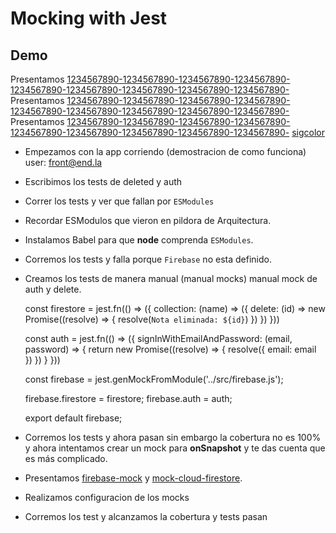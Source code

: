 # Mocking with Jest

## Demo

Presentamos [1234567890-1234567890-1234567890-1234567890-1234567890-1234567890-1234567890-1234567890-1234567890-](https://www.google.com)
Presentamos [1234567890-1234567890-1234567890-1234567890-1234567890-1234567890-1234567890-1234567890-1234567890-](https://www.google.com)
Presentamos [1234567890-1234567890-1234567890-1234567890-1234567890-1234567890-1234567890-1234567890-1234567890-](https://www.google.com)
[sigcolor](http://bxwz.09games.com/significadodeloscolores)


- Empezamos con la app corriendo (demostracion de como funciona)
    user: front@end.la
- Escribimos los tests de deleted y auth
- Correr los tests y ver que fallan por `ESModules`
- Recordar ESModulos que vieron en pildora de Arquitectura.
- Instalamos Babel para que **node** comprenda `ESModules`.
- Corremos los tests y falla porque `Firebase` no esta definido.
- Creamos los tests de manera manual (manual mocks)
  manual mock de auth y delete.

    const firestore = jest.fn(() => ({
      collection: (name) => ({
        delete: (id) => new Promise((resolve) => {
          resolve(`Nota eliminada: ${id}`)
        })
      })
    }))

    const auth = jest.fn(() => ({
      signInWithEmailAndPassword: (email, password) => {
        return new Promise((resolve) => {
          resolve({ email: email })
        })
      }
    }))

    const firebase = jest.genMockFromModule('../src/firebase.js');

    firebase.firestore = firestore;
    firebase.auth = auth;

    export default firebase;

- Corremos los tests y ahora pasan sin embargo la cobertura no es 100% y
  ahora intentamos crear un mock para **onSnapshot** y te das cuenta
  que es más complicado.
- Presentamos [firebase-mock](https://github.com/soumak77llll/firebase-mock) y
  [mock-cloud-firestore](https://github.com/mikkopaderes/mock-cloud-firestore).
- Realizamos configuracion de los mocks
- Corremos los test y alcanzamos la cobertura y tests pasan
